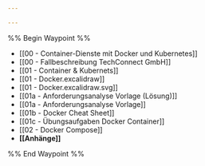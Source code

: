 ```yaml
---

---
```

%% Begin Waypoint %%
- [[00 - Container-Dienste mit Docker und Kubernetes]]
- [[00 - Fallbeschreibung TechConnect GmbH]]
- [[01 - Container & Kubernets]]
- [[01 - Docker.excalidraw]]
- [[01 - Docker.excalidraw.svg]]
- [[01a - Anforderungsanalyse Vorlage (Lösung)]]
- [[01a - Anforderungsanalyse Vorlage]]
- [[01b - Docker Cheat Sheet]]
- [[01c - Übungsaufgaben Docker Container]]
- [[02 - Docker Compose]]
- **[[Anhänge]]**

%% End Waypoint %%